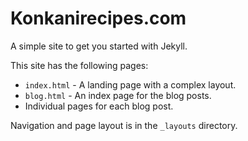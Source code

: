 Konkanirecipes.com
==================


A simple site to get you started with Jekyll.
 
This site has the following pages:

  * `index.html` - A landing page with a complex layout.
  * `blog.html` - An index page for the blog posts.
  * Individual pages for each blog post.

Navigation and page layout is in the `_layouts` directory.
